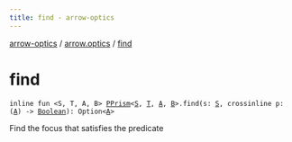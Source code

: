```yaml
---
title: find - arrow-optics
---
```


[arrow-optics](../index.html) / [arrow.optics](index.html) / [find](./find.html)

# find

`inline fun <S, T, A, B> `[`PPrism`](-p-prism/index.html)`<`[`S`](find.html#S)`, `[`T`](find.html#T)`, `[`A`](find.html#A)`, `[`B`](find.html#B)`>.find(s: `[`S`](find.html#S)`, crossinline p: (`[`A`](find.html#A)`) -> `[`Boolean`](https://kotlinlang.org/api/latest/jvm/stdlib/kotlin/-boolean/index.html)`): Option<`[`A`](find.html#A)`>`

Find the focus that satisfies the predicate

